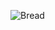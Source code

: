 ![Bread](https://user-images.githubusercontent.com/81292141/138899773-7f9ed217-cce8-46d2-8c9a-f551cf45891f.png)


